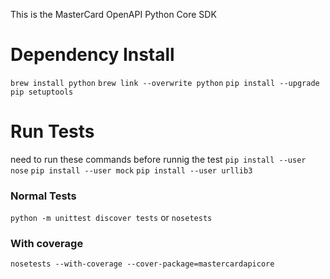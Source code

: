 This is the MasterCard OpenAPI Python Core SDK


# Dependency Install

`brew install python`
`brew link --overwrite python`
`pip install --upgrade pip setuptools`

# Run Tests
need to run these commands before runnig the test
`pip install --user nose`
`pip install --user mock`
`pip install --user urllib3`

### Normal Tests

`python -m unittest discover tests`
or
`nosetests`

### With coverage

`nosetests --with-coverage --cover-package=mastercardapicore`
